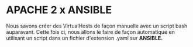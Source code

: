 # APACHE 2 x ANSIBLE
Nous savons créer des VirtualHosts de façon manuelle avec un script bash auparavant. Cette fois ci, nous allons le faire de façon automatique en utilisant un script dans un fichier d'extension .yaml sur __ANSIBLE.__

